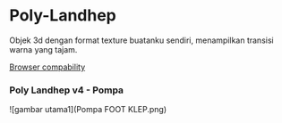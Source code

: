 # Poly-Landhep  
  
Objek 3d dengan format texture buatanku sendiri, menampilkan transisi warna yang tajam.

[Browser compability](https://developer.mozilla.org/en-US/docs/Web/API/WebGPU_API#browser_compatibility)
  
### Poly Landhep v4 - Pompa
![gambar utama1](Pompa FOOT KLEP.png)
